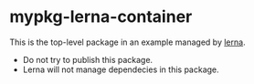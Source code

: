 # mypkg-lerna-container

This is the top-level package in an example managed by [lerna](https://www.npmjs.com/package/lerna).

- Do not try to publish this package.
- Lerna will not manage dependecies in this package.
